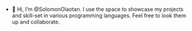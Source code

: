 - 👋 Hi, I’m @SolomonOlaotan. I use the space to showcase my projects and skill-set in various programming languages. Feel free to look them up and collaborate.

<!---
SolomonOlaotan/SolomonOlaotan is a ✨ special ✨ repository because its `README.md` (this file) appears on your GitHub profile.
You can click the Preview link to take a look at your changes.
--->
